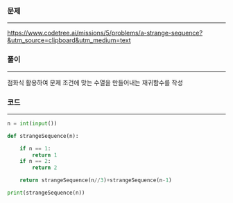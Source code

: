 ### 문제

---

https://www.codetree.ai/missions/5/problems/a-strange-sequence?&utm_source=clipboard&utm_medium=text

### 풀이

---

점화식 활용하여 문제 조건에 맞는 수열을 만들어내는 재귀함수를 작성

### 코드

---

```python
n = int(input())

def strangeSequence(n):

    if n == 1:
        return 1
    if n == 2:
        return 2

    return strangeSequence(n//3)+strangeSequence(n-1)

print(strangeSequence(n))
```
